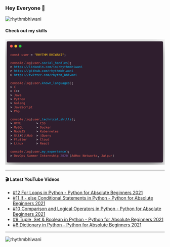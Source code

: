 ### Hey Everyone 👋

<p align="left"><img src="https://komarev.com/ghpvc/?username=rhythmbhiwani" alt="rhythmbhiwani" /></p>

#### Check out my skills

![GitHub Profile](https://github.com/rhythmbhiwani/rhythmbhiwani/blob/master/user_profile.png)

---

#### 🎬 Latest YouTube Videos
<!-- YOUTUBE:START -->
- [#12 For Loops in Python - Python for Absolute Beginners 2021](https://www.youtube.com/watch?v=0FOe0Sixqak)
- [#11 If - else Conditional Statements in Python - Python for Absolute Beginners 2021](https://www.youtube.com/watch?v=a-K_OMMHJds)
- [#10 Comparison and Logical Operators in Python - Python for Absolute Beginners 2021](https://www.youtube.com/watch?v=3SYxOri3JIc)
- [#9 Tuple, Set & Boolean in Python - Python for Absolute Beginners 2021](https://www.youtube.com/watch?v=u1ozwBaqOtc)
- [#8 Dictionary in Python - Python for Absolute Beginners 2021](https://www.youtube.com/watch?v=iamjOWDAIzQ)
<!-- YOUTUBE:END -->

---

<p align="left"><img src="https://github-readme-stats.vercel.app/api?username=rhythmbhiwani&show_icons=true&hide_border=true&count_private=true" alt="rhythmbhiwani" /></p>
